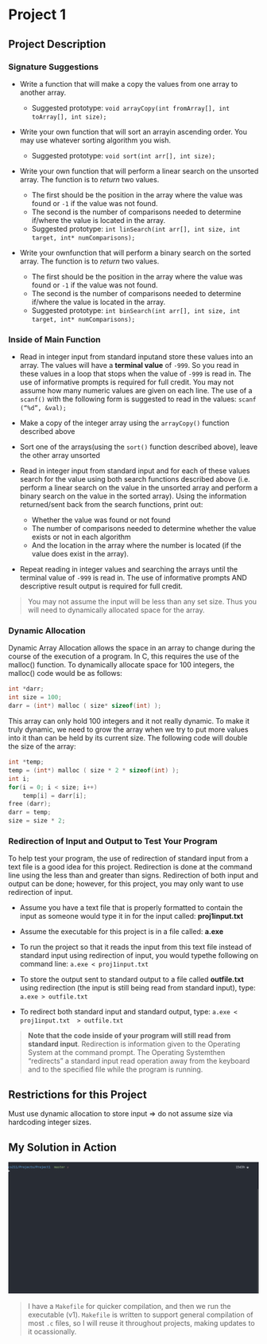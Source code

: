 # Project 1

## Project Description

### Signature Suggestions

- Write a function that will make a copy the values from one array to another array.
  - Suggested prototype: `void arrayCopy(int fromArray[], int toArray[], int size);`

- Write your own function that will sort an arrayin ascending order. You may use whatever sorting algorithm you wish.
  - Suggested prototype: `void sort(int arr[], int size);`

- Write your own function that will perform a linear search on the unsorted array. The function is to *return* two values.
  - The first should be the position in the array where the value was found or `-1` if the value was not found.
  - The second is the number of comparisons needed to determine if/where the value is located in the array.
  - Suggested prototype: `int linSearch(int arr[], int size, int target, int* numComparisons);`

- Write your ownfunction that will perform a binary search on the sorted array. The function is to *return* two values.
  - The first should be the position in the array where the value was found or `-1` if the value was not found.
  - The second is the number of comparisons needed to determine if/where the value is located in the array.
  - Suggested prototype: `int binSearch(int arr[], int size, int target, int* numComparisons);`

### Inside of Main Function

- Read in integer input from standard inputand store these values into an array. The values will have a **terminal value** of `-999`. So you read in these values in a loop that stops when the value of `-999` is read in. The use of informative prompts is required for full credit. You may not assume how many numeric values are given on each line. The use of a `scanf()` with the following form is suggested to read in the values: `scanf (“%d”, &val);`

- Make a copy of the integer array using the `arrayCopy()` function described above

- Sort one of the arrays(using the `sort()` function described above), leave the other array unsorted

- Read in integer input from standard input and for each of these values search for the value using both search functions described above (i.e. perform a linear search on the value in the unsorted array and perform a binary search on the value in the sorted array). Using the information returned/sent back from the search functions, print out:
  - Whether the value was found or not found
  - The number of comparisons needed to determine whether the value exists or not in each algorithm
  - And the location in the array where the number is located (if the value does exist in the array).

- Repeat reading in integer values and searching the arrays until the terminal value of `-999` is read in. The use of informative prompts AND descriptive result output is required for full credit.

>You may not assume the input will be less than any set size. Thus you will need to dynamically allocated space for the array.

### Dynamic Allocation

Dynamic Array Allocation allows the space in an array to change during the course of the execution of a program. In C, this requires the use of the malloc() function. To dynamically allocate space for 100 integers, the malloc() code would be as follows:

```C
int *darr;
int size = 100;
darr = (int*) malloc ( size* sizeof(int) );
```

This array can only hold 100 integers and it not really dynamic. To make it truly dynamic, we need to grow the array when we try to put more values into it than can be held by its current size. The following code will double the size of the array:

```C
int *temp;
temp = (int*) malloc ( size * 2 * sizeof(int) );
int i;
for(i = 0; i < size; i++)
    temp[i] = darr[i];
free (darr);
darr = temp;
size = size * 2;
```

### Redirection of Input and Output to Test Your Program

To help test your program, the use of redirection of standard input from a text file is a good idea for this project. Redirection is done at the command line using the less than and greater than signs. Redirection of both input and output can be done; however, for this project, you may only want to use redirection of input.

- Assume you have a text file that is properly formatted to contain the input as someone would type it in for the input called: **proj1input.txt**

- Assume the executable for this project is in a file called: **a.exe**

- To run the project so that it reads the input from this text file instead of standard input using redirection of input, you would typethe following on command line: `a.exe < proj1input.txt`

- To store the output sent to standard output to a file called **outfile.txt** using redirection (the input is still being read from standard input), type: `a.exe > outfile.txt`

- To redirect both standard input and standard output, type: `a.exe < proj1input.txt  > outfile.txt`

>**Note that the code inside of your program will still read from standard input**. Redirection is information given to the Operating System at the command prompt. The Operating Systemthen “redirects” a standard input read operation away from the keyboard and to the specified file while the program is running.

## Restrictions for this Project

Must use dynamic allocation to store input => do not assume size via hardcoding integer sizes.

## My Solution in Action

![Project 1 in Action!](./runningProject1.gif)

> I have a `Makefile` for quicker compilation, and then we run the executable (v1). `Makefile` is written to support general compilation of most `.c` files, so I will reuse it throughout projects, making updates to it ocassionally.
